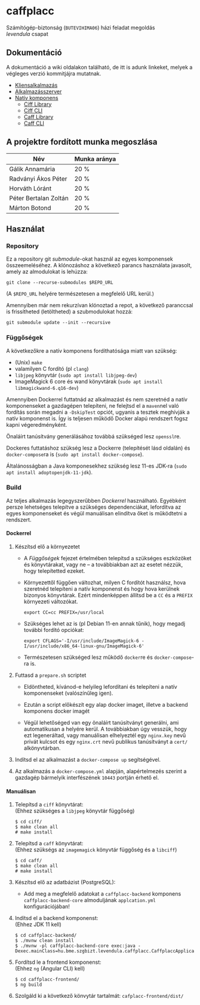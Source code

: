 caffplacc
=========

Számítógép-biztonság (`BUTEVIHIMA06`) házi feladat megoldás  
_levendula_ csapat

Dokumentáció
----------
A dokumentáció a wiki oldalakon található, de itt is adunk linkeket, melyek a végleges verzió kommitjájra mutatnak.
- [Kliensalkalmazás](https://github.com/levendula-szgbizt-2021/caffplacc/wiki/Kliensalkalmaz%C3%A1s/f5c8b78cc14fd872cf1dfdbb4a0b6fd7d874bbc0)
- [Alkalmazásszerver](https://github.com/levendula-szgbizt-2021/caffplacc/wiki/Backend-alkalmaz%C3%A1s/4ca928b715f701e787493280aa0e4f51886f06e3)
- [Natív komponens](https://github.com/levendula-szgbizt-2021/caffplacc/wiki/NativeComponent/96d7b194ee0eada3a39c9d44e8516df1e9d872ea)
    - [Ciff Library](https://github.com/levendula-szgbizt-2021/caffplacc/wiki/CiffLibrary/afae0e01c45d5a24dc5fd3494d04f0320f9ee2e5)
    - [Ciff CLI](https://github.com/levendula-szgbizt-2021/caffplacc/wiki/CiffCli/6181bf8063dbe9018d967dc7f1aeec5c15494d60)
    - [Caff Library](https://github.com/levendula-szgbizt-2021/caffplacc/wiki/CaffLibrary/afae0e01c45d5a24dc5fd3494d04f0320f9ee2e5)
    - [Caff CLI](https://github.com/levendula-szgbizt-2021/caffplacc/wiki/CaffCli/6181bf8063dbe9018d967dc7f1aeec5c15494d60)

A projektre fordított munka megoszlása
---------
| Név                  | Munka aránya   | 
| --------------------- |----------------- | 
| Gálik Annamária       | 20 %          |
| Radványi Ákos Péter   | 20 %          |
| Horváth Lóránt        | 20 %          |
| Péter Bertalan Zoltán | 20 %          |
| Márton Botond         | 20 %          |


Használat
---------


### Repository

Ez a repository git _submodule_-okat használ az egyes komponensek
összeemeléséhez.
A klónozáshoz a következő parancs használata javasolt, amely az
almodulokat is lehúzza:

    git clone --recurse-submodules $REPO_URL

(A `$REPO_URL` helyére természetesen a megfelelő URL kerül.)

Amennyiben már nem rekurzívan klónoztad a repot, a következő paranccsal
is frissítheted (letöltheted) a szubmodulokat hozzá:

    git submodule update --init --recursive


### Függőségek

A következőkre a natív komponens fordíthatósága miatt van szükség:

* (Unix) `make`
* valamilyen C fordító (pl `clang`)
* `libjpeg` könyvtár (`sudo apt install libjpeg-dev`)
* ImageMagick 6 core és wand könyvtárak
  (`sudo apt install libmagickwand-6.q16-dev`)

Amennyiben Dockerrel futtatnád az alkalmazást és nem szeretnéd a natív
komponenseket a gazdagépen telepíteni, ne felejtsd el a `maven`nel való
fordítás során megadni a `-DskipTest` opciót, ugyanis a tesztek
meghívják a natív komponenst is.
Így is teljesen működő Docker alapú rendszert fogsz kapni
végeredményként.

Önaláírt tanúsítvány generálásához továbbá szükséged lesz `openssl`re.

Dockeres futtatáshoz szükség lesz a Dockerre (telepítését lásd oldalán)
és `docker-compose`ra is (`sudo apt install docker-compose`).

Általánosságban a Java komponesekhez szükség lesz 11-es JDK-ra (`sudo
apt install adoptopenjdk-11-jdk`).


### Build

Az teljes alkalmazás legegyszerűbben _Dockerrel_ használható.
Egyébként persze lehetséges telepítve a szükséges dependenciákat,
lefordítva az egyes komponenseket és végül manuálisan elindítva őket is
működtetni a rendszert.

#### Dockerrel

1. Készítsd elő a környezetet

   * A _Függőségek_ fejezet értelmében telepítsd a szükséges eszközöket
     és könyvtárakat, vagy ne – a továbbiakban azt az esetet nézzük,
     hogy telepítetted ezeket.

   * Környezettől függően változhat, milyen C fordítót használsz, hova
     szeretnéd telepíteni a natív komponenst és hogy hova kerülnek
     bizonyos könyvtárak.
     Ezért mindenképpen állítsd be a `CC` és a `PREFIX` környezeti
     változókat.

     ```
     export CC=cc PREFIX=/usr/local
     ```

   * Szükséges lehet az is (pl Debian 11-en annak tűnik), hogy megadj
     további fordító opciókat:

     ```
     export CFLAGS='-I/usr/include/ImageMagick-6 -I/usr/include/x86_64-linux-gnu/ImageMagick-6'
     ```

   * Természetesen szükséged lesz működő `docker`re és
     `docker-compose`-ra is.

2. Futtasd a `prepare.sh` scriptet

   * Eldöntheted, kívánod-e helyileg lefordítani és telepíteni a natív
     komponenseket (valószínűleg igen).

   * Ezután a script előkészít egy alap docker imaget, illetve a backend
     komponens docker imagét

   * Végül lehetőséged van egy önaláírt tanúsítványt generálni, ami
     automatikusan a helyére kerül.
     A továbbiakban úgy vesszük, hogy ezt legeneráltad, vagy manuálisan
     elhelyeztél egy `nginx.key` nevű privát kulcsot és egy `nginx.crt`
     nevű publikus tanúsítványt a `cert/` alkönyvtárban.

3. Indítsd el az alkalmazást a `docker-compose up` segítségével.

4. Az alkalmazás a `docker-compose.yml` alapján, alapértelmezés szerint
   a gazdagép bármelyik interfészének `10443` portján érhető el.


#### Manuálisan

1. Telepítsd a `ciff` könyvtárat:  
   (Ehhez szükséges a `libjpeg` könyvtár függőség)

   ```
   $ cd ciff/
   $ make clean all
   # make install
   ```

2. Telepítsd a `caff` könyvtárat:  
   (Ehhez szükségs az `imagemagick` könyvtár függőség és a `libciff`)

   ```
   $ cd caff/
   $ make clean all
   # make install
   ```

3. Készítsd elő az adatbázist (PostgreSQL):

   * Add meg a megfelelő adatokat a `caffplacc-backend` komponens
     `caffplacc-backend-core` almoduljának `applcation.yml`
     konfigurációjában!

4. Indítsd el a backend komponenst:  
   (Ehhez JDK 11 kell)

   ```
   $ cd caffplacc-backend/
   $ ./mvnw clean install
   $ ./mvnw -pl caffplacc-backend-core exec:java -Dexec.mainClass=hu.bme.szgbizt.levendula.caffplacc.CaffplaccApplication
   ```

5. Fordítsd le a frontend komponenst:  
   (Ehhez `ng` (Angular CLI) kell)

   ```
   $ cd caffplacc-frontend/
   $ ng build
   ```

6. Szolgáld ki a következő könvytár tartalmát:
   `cafplacc-frontend/dist/`
